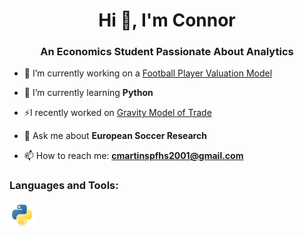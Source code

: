
<h1 align="center">Hi 👋, I'm Connor</h1>
<h3 align="center">An Economics Student Passionate About Analytics</h3>

- 🔭 I’m currently working on a [Football Player Valuation Model](https://github.com/cmartins2001/player-valuation-model)

- 🌱 I’m currently learning **Python**

- ⚡I recently worked on [Gravity Model of Trade](https://cmartins2001-cmartins-github-io-gravity-web-app-gravity--sxhelp.streamlit.app/)

- 💬 Ask me about **European Soccer Research**

- 📫 How to reach me: **cmartinspfhs2001@gmail.com**

</p>

<h3 align="left">Languages and Tools:</h3>
<p align="left"> <a href="https://www.python.org" target="_blank" rel="noreferrer"> <img src="https://raw.githubusercontent.com/devicons/devicon/master/icons/python/python-original.svg" alt="python" width="40" height="40"/> </a> </p>

